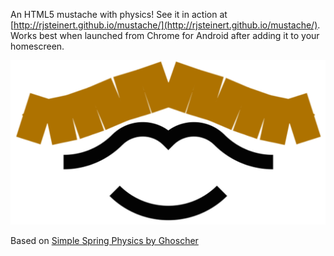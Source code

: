 An HTML5 mustache with physics! See it in action at [http://rjsteinert.github.io/mustache/](http://rjsteinert.github.io/mustache/).  Works best when launched from Chrome for Android after adding it to your homescreen. 

![Screenshot of Mustache](screenshot.png)

Based on [Simple Spring Physics by Ghoscher](http://ghoscher.me/2013/03/02/simple-spring-physics/)
